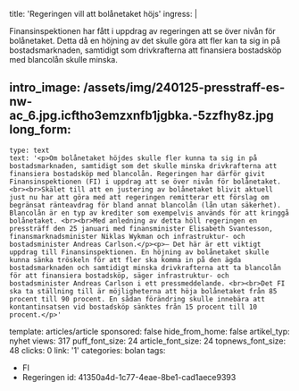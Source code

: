 title: 'Regeringen vill att bolånetaket höjs'
ingress: |
  <p>Finansinspektionen har fått i uppdrag av regeringen att se över nivån för bolånetaket. Detta då en höjning av det skulle göra att fler kan ta sig in på bostadsmarknaden, samtidigt som drivkrafterna att finansiera bostadsköp med blancolån skulle minska.
  </p>
  
intro_image: /assets/img/240125-presstraff-es-nw-ac_6.jpg.icftho3emzxnfb1jgbka.-5zzfhy8z.jpg
long_form:
  -
    type: text
    text: '<p>Om bolånetaket höjdes skulle fler kunna ta sig in på bostadsmarknaden, samtidigt som det skulle minska drivkrafterna att finansiera bostadsköp med blancolån. Regeringen har därför givit Finansinspektionen (FI) i uppdrag att se över nivån för bolånetaket.<br><br>Skälet till att en justering av bolånetaket blivit aktuell just nu har att göra med att regeringen remitterar ett förslag om begränsat ränteavdrag för bland annat blancolån (lån utan säkerhet). Blancolån är en typ av krediter som exempelvis används för att kringgå bolånetaket. <br><br>Med anledning av detta höll regeringen en pressträff den 25 januari med finansminister Elisabeth Svantesson, finansmarknadsminister Niklas Wykman och infrastruktur- och bostadsminister Andreas Carlson.</p><p>– Det här är ett viktigt uppdrag till Finansinspektionen. En höjning av bolånetaket skulle kunna sänka tröskeln för att fler ska komma in på den ägda bostadsmarknaden och samtidigt minska drivkrafterna att ta blancolån för att finansiera bostadsköp, säger infrastruktur- och bostadsminister Andreas Carlson i ett pressmeddelande. <br><br>Det FI ska ta ställning till är möjligheterna att höja bolånetaket från 85 procent till 90 procent. En sådan förändring skulle innebära att kontantinsatsen vid bostadsköp sänktes från 15 procent till 10 procent.</p>'
template: articles/article
sponsored: false
hide_from_home: false
artikel_typ: nyhet
views: 317
puff_font_size: 24
article_font_size: 24
topnews_font_size: 48
clicks: 0
link: '1'
categories: bolan
tags:
  - FI
  - Regeringen
id: 41350a4d-1c77-4eae-8be1-cad1aece9393
